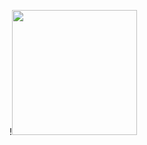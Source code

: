 !<img src="https://softuni.bg/certificates/certificates/converttoimage/187228?code=23c4a583" width="200">
